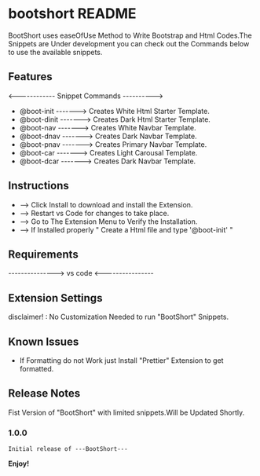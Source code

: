 # bootshort README

BootShort uses easeOfUse Method to Write Bootstrap and Html Codes.The Snippets are Under development you can check out the Commands below to use the available snippets.

## Features

<------------ Snippet Commands ---------->

-   @boot-init -------> Creates White Html Starter Template.
-   @boot-dinit -------> Creates Dark Html Starter Template.
-   @boot-nav -------> Creates White Navbar Template.
-   @boot-dnav -------> Creates Dark Navbar Template.
-   @boot-pnav -------> Creates Primary Navbar Template.
-   @boot-car -------> Creates Light Carousal Template.
-   @boot-dcar -------> Creates Dark Navbar Template.

## Instructions

-   --> Click Install to download and install the Extension.
-   --> Restart vs Code for changes to take place.
-   --> Go to The Extension Menu to Verify the Installation.
-   --> If Installed properly " Create a Html file and type '@boot-init' "

## Requirements

---------------> vs code <----------------

## Extension Settings

disclaimer! : No Customization Needed to run "BootShort" Snippets.

## Known Issues

-   If Formatting do not Work just Install "Prettier" Extension to get formatted.

## Release Notes

Fist Version of "BootShort" with limited snippets.Will be Updated Shortly.

### 1.0.0

    Initial release of ---BootShort---

**Enjoy!**
